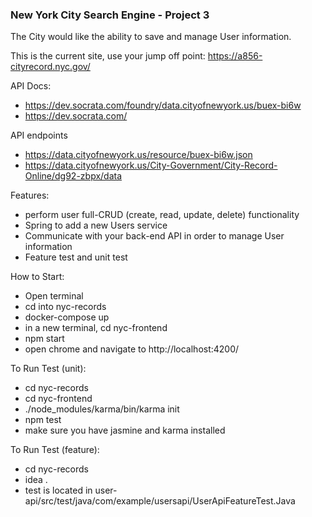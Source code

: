 ### New York City Search Engine - Project 3

The City would like the ability to save and manage User information. 

This is the current site, use your jump off point:
https://a856-cityrecord.nyc.gov/


API Docs:

- https://dev.socrata.com/foundry/data.cityofnewyork.us/buex-bi6w
- https://dev.socrata.com/

API endpoints

- https://data.cityofnewyork.us/resource/buex-bi6w.json
- https://data.cityofnewyork.us/City-Government/City-Record-Online/dg92-zbpx/data


Features:
- perform user full-CRUD (create, read, update, delete) functionality
- Spring to add a new Users service
- Communicate with your back-end API in order to manage User information
- Feature test and unit test


How to Start:
- Open terminal
- cd into nyc-records 
- docker-compose up
- in a new terminal, cd nyc-frontend
- npm start
- open chrome and navigate to http://localhost:4200/

To Run Test (unit):
- cd nyc-records
- cd nyc-frontend
- ./node_modules/karma/bin/karma init
- npm test
- make sure you have jasmine and karma installed

To Run Test (feature):
- cd nyc-records
- idea .
- test is located in user-api/src/test/java/com/example/usersapi/UserApiFeatureTest.Java
